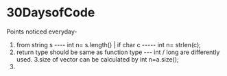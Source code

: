# 30DaysofCode
Points noticed everyday-
1. from string s ---- int n= s.length() | if char c ----- int n= strlen(c);
2. return type should be same as function type --- int / long are differently used.
3.size of vector can be calculated by int n=a.size();
4.
